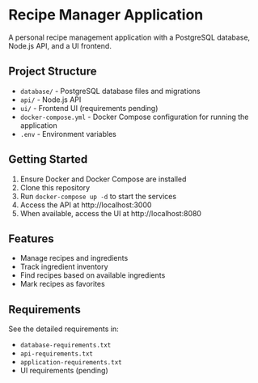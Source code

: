 # Recipe Manager Application

A personal recipe management application with a PostgreSQL database, Node.js API, and a UI frontend.

## Project Structure

- `database/` - PostgreSQL database files and migrations
- `api/` - Node.js API
- `ui/` - Frontend UI (requirements pending)
- `docker-compose.yml` - Docker Compose configuration for running the application
- `.env` - Environment variables

## Getting Started

1. Ensure Docker and Docker Compose are installed
2. Clone this repository
3. Run `docker-compose up -d` to start the services
4. Access the API at http://localhost:3000
5. When available, access the UI at http://localhost:8080

## Features

- Manage recipes and ingredients
- Track ingredient inventory
- Find recipes based on available ingredients
- Mark recipes as favorites

## Requirements

See the detailed requirements in:
- `database-requirements.txt`
- `api-requirements.txt`
- `application-requirements.txt`
- UI requirements (pending)
